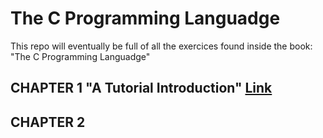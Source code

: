 # The C Programming Languadge

This repo will eventually be full of all the exercices found inside the book: "The C Programming Languadge"

## CHAPTER 1 "A Tutorial Introduction" [Link](Chapter%201/index.md)

## CHAPTER 2
